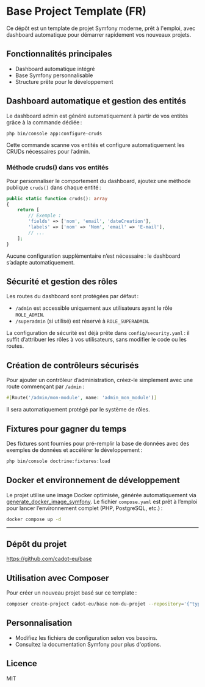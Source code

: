 # Base Project Template (FR)

Ce dépôt est un template de projet Symfony moderne, prêt à l'emploi, avec dashboard automatique pour démarrer rapidement vos nouveaux projets.

## Fonctionnalités principales

- Dashboard automatique intégré
- Base Symfony personnalisable
- Structure prête pour le développement

## Dashboard automatique et gestion des entités

Le dashboard admin est généré automatiquement à partir de vos entités grâce à la commande dédiée :

```bash
php bin/console app:configure-cruds
```

Cette commande scanne vos entités et configure automatiquement les CRUDs nécessaires pour l’admin.

### Méthode cruds() dans vos entités

Pour personnaliser le comportement du dashboard, ajoutez une méthode publique `cruds()` dans chaque entité :

```php
public static function cruds(): array
{
    return [
        // Exemple :
        'fields' => ['nom', 'email', 'dateCreation'],
        'labels' => ['nom' => 'Nom', 'email' => 'E-mail'],
        // ...
    ];
}
```

Aucune configuration supplémentaire n’est nécessaire : le dashboard s’adapte automatiquement.

## Sécurité et gestion des rôles

Les routes du dashboard sont protégées par défaut :

- `/admin` est accessible uniquement aux utilisateurs ayant le rôle `ROLE_ADMIN`.
- `/superadmin` (si utilisé) est réservé à `ROLE_SUPERADMIN`.

La configuration de sécurité est déjà prête dans `config/security.yaml` : il suffit d’attribuer les rôles à vos utilisateurs, sans modifier le code ou les routes.

## Création de contrôleurs sécurisés

Pour ajouter un contrôleur d’administration, créez-le simplement avec une route commençant par `/admin` :

```php
#[Route('/admin/mon-module', name: 'admin_mon_module')]
```

Il sera automatiquement protégé par le système de rôles.

## Fixtures pour gagner du temps

Des fixtures sont fournies pour pré-remplir la base de données avec des exemples de données et accélérer le développement :

```bash
php bin/console doctrine:fixtures:load
```

## Docker et environnement de développement

Le projet utilise une image Docker optimisée, générée automatiquement via [generate_docker_image_symfony](https://github.com/cadot-eu/generate_docker_image_symfony). Le fichier `compose.yaml` est prêt à l’emploi pour lancer l’environnement complet (PHP, PostgreSQL, etc.) :

```bash
docker compose up -d
```

---

## Dépôt du projet

<https://github.com/cadot-eu/base>

## Utilisation avec Composer

Pour créer un nouveau projet basé sur ce template :

```bash
composer create-project cadot-eu/base nom-du-projet --repository='{"type":"vcs","url":"git@github.com:cadot-eu/base.git"}' dev-main
```

## Personnalisation

- Modifiez les fichiers de configuration selon vos besoins.
- Consultez la documentation Symfony pour plus d'options.

## Licence

MIT
